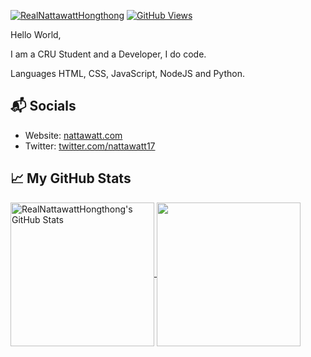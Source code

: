 [![RealNattawattHongthong](https://github.com/RealNattawattHongthong/RealNattawattHongthong/raw/main/banner/Realnattawattbanner.png)][1]
[![GitHub Views](https://komarev.com/ghpvc/?username=realnattawatthongthong&color=FAC151)][5]


Hello World,

I am a CRU Student and a Developer, I do code.

Languages
HTML, CSS, JavaScript, NodeJS and Python.

## 📬 Socials

- Website: [nattawatt.com][1]
- Twitter: [twitter.com/nattawatt17][2]

## &#x1f4c8; My GitHub Stats

<a href="https://github.com/RealNattawattHongthong">
  <img align="center" src="https://github-readme-stats.vercel.app/api?username=realnattawatthongthong&theme=github_dark" alt="RealNattawattHongthong's GitHub Stats" height="230"/>
</a>

<a href="https://github.com/RealNattawattHongthong">
  <img align="center" src="https://github-readme-stats.vercel.app/api/top-langs/?username=realnattawatthongthong&theme=github_dark" height="230"/>
</a>

[1]: https://nattawatt.com/
[2]: https://twitter.com/intent/follow?screen_name=nattawatt17
[5]: https://github.com/RealNattawattHongthong/
